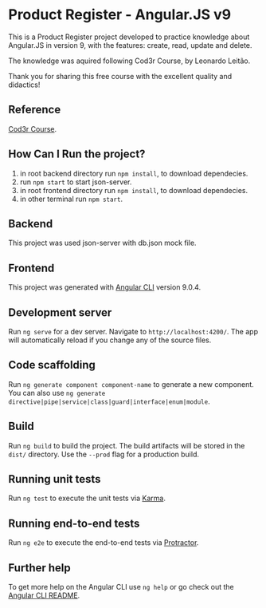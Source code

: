 # Product Register - Angular.JS v9

 This is a Product Register project developed to practice knowledge about Angular.JS in version 9, with the features: create, read, update and delete. 

  The knowledge was aquired following Cod3r Course, by Leonardo Leitão.

  Thank you for sharing this free course with the excellent quality and
  didactics!

## Reference
[Cod3r Course](https://www.cod3r.com.br/courses/angular-9-essencial).

## How Can I Run the project?
1. in root backend directory run `npm install`, to download dependecies.
2. run `npm start` to start json-server.
3. in root frontend directory run `npm install`, to download dependecies.
4. in other terminal run `npm start`.

## Backend
This project was used json-server with db.json mock file.

## Frontend

This project was generated with [Angular CLI](https://github.com/angular/angular-cli) version 9.0.4.

## Development server

Run `ng serve` for a dev server. Navigate to `http://localhost:4200/`. The app will automatically reload if you change any of the source files.

## Code scaffolding

Run `ng generate component component-name` to generate a new component. You can also use `ng generate directive|pipe|service|class|guard|interface|enum|module`.

## Build

Run `ng build` to build the project. The build artifacts will be stored in the `dist/` directory. Use the `--prod` flag for a production build.

## Running unit tests

Run `ng test` to execute the unit tests via [Karma](https://karma-runner.github.io).

## Running end-to-end tests

Run `ng e2e` to execute the end-to-end tests via [Protractor](http://www.protractortest.org/).

## Further help

To get more help on the Angular CLI use `ng help` or go check out the [Angular CLI README](https://github.com/angular/angular-cli/blob/master/README.md).
